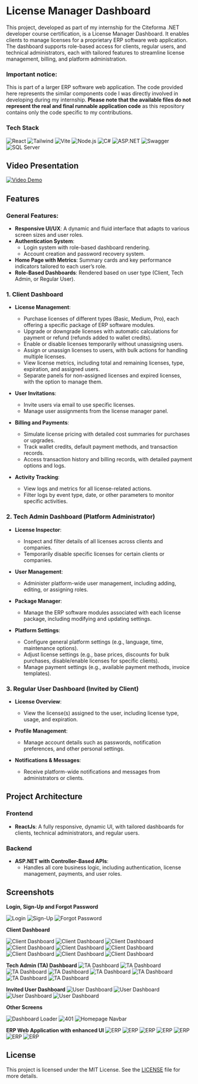 # License Manager Dashboard

This project, developed as part of my internship for the Citeforma .NET developer course certification, is a License Manager Dashboard. It enables clients to manage licenses for a proprietary ERP software web application. The dashboard supports role-based access for clients, regular users, and technical administrators, each with tailored features to streamline license management, billing, and platform administration.

### Important notice:
This is part of a larger ERP software web application. The code provided here represents the similar components code I was directly involved in developing during my internship. **Please note that the available files do not represent the real and final runnable application code** as this repository contains only the code specific to my contributions.

### Tech Stack
![React](https://img.shields.io/badge/ReactJs-61DAFB?style=for-the-badge&logo=react&logoColor=black)
![Tailwind](https://img.shields.io/badge/Tailwind_CSS-38B2AC?style=for-the-badge&logo=tailwind-css&logoColor=white)
![Vite](https://img.shields.io/badge/Vite-646CFF?style=for-the-badge&logo=vite&logoColor=white)
![Node.js](https://img.shields.io/badge/Node.js-339933?style=for-the-badge&logo=nodedotjs&logoColor=white)
![C#](https://img.shields.io/badge/C%23-239120?style=for-the-badge&logo=c-sharp&logoColor=white)
![ASP.NET](https://img.shields.io/badge/ASP.NET-512BD4?style=for-the-badge&logo=dotnet&logoColor=white)
![Swagger](https://img.shields.io/badge/Swagger-85EA2D?style=for-the-badge&logo=swagger&logoColor=black)
![SQL Server](https://img.shields.io/badge/Microsoft%20SQL%20Server-CC2927?style=for-the-badge&logo=microsoft%20sql%20server&logoColor=white)

## Video Presentation

[![Video Demo](https://img.youtube.com/vi/h3iOI6brIro/0.jpg)](https://www.youtube.com/watch?v=h3iOI6brIro)

## Features

### General Features:
- **Responsive UI/UX**: A dynamic and fluid interface that adapts to various screen sizes and user roles.
- **Authentication System**: 
  - Login system with role-based dashboard rendering.
  - Account creation and password recovery system.
- **Home Page with Metrics**: Summary cards and key performance indicators tailored to each user’s role.
- **Role-Based Dashboards**: Rendered based on user type (Client, Tech Admin, or Regular User).

### 1. **Client Dashboard**
- **License Management**:
  - Purchase licenses of different types (Basic, Medium, Pro), each offering a specific package of ERP software modules.
  - Upgrade or downgrade licenses with automatic calculations for payment or refund (refunds added to wallet credits).
  - Enable or disable licenses temporarily without unassigning users.
  - Assign or unassign licenses to users, with bulk actions for handling multiple licenses.
  - View license metrics, including total and remaining licenses, type, expiration, and assigned users.
  - Separate panels for non-assigned licenses and expired licenses, with the option to manage them.

- **User Invitations**:
  - Invite users via email to use specific licenses.
  - Manage user assignments from the license manager panel.

- **Billing and Payments**:
  - Simulate license pricing with detailed cost summaries for purchases or upgrades.
  - Track wallet credits, default payment methods, and transaction records.
  - Access transaction history and billing records, with detailed payment options and logs.

- **Activity Tracking**:
  - View logs and metrics for all license-related actions.
  - Filter logs by event type, date, or other parameters to monitor specific activities.

### 2. **Tech Admin Dashboard** (Platform Administrator)
- **License Inspector**:
  - Inspect and filter details of all licenses across clients and companies.
  - Temporarily disable specific licenses for certain clients or companies.

- **User Management**:
  - Administer platform-wide user management, including adding, editing, or assigning roles.

- **Package Manager**:
  - Manage the ERP software modules associated with each license package, including modifying and updating settings.

- **Platform Settings**:
  - Configure general platform settings (e.g., language, time, maintenance options).
  - Adjust license settings (e.g., base prices, discounts for bulk purchases, disable/enable licenses for specific clients).
  - Manage payment settings (e.g., available payment methods, invoice templates).

### 3. **Regular User Dashboard** (Invited by Client)
- **License Overview**:
  - View the license(s) assigned to the user, including license type, usage, and expiration.
  
- **Profile Management**:
  - Manage account details such as passwords, notification preferences, and other personal settings.

- **Notifications & Messages**:
  - Receive platform-wide notifications and messages from administrators or clients.

## Project Architecture

### Frontend
- **ReactJs**: A fully responsive, dynamic UI, with tailored dashboards for clients, technical administrators, and regular users.

### Backend
- **ASP.NET with Controller-Based APIs**: 
  - Handles all core business logic, including authentication, license management, payments, and user roles.

## Screenshots

**Login, Sign-Up and Forgot Password**

![Login](https://github.com/joaocba/license-manager/blob/main/screenshots/login.png?raw=true)
![Sign-Up](https://github.com/joaocba/license-manager/blob/main/screenshots/sign_up.png?raw=true)
![Forgot Password](https://github.com/joaocba/license-manager/blob/main/screenshots/forgot_password.png?raw=true)

**Client Dashboard**

![Client Dashboard](https://github.com/joaocba/license-manager/blob/main/screenshots/client_dashboard_license_manager_alerts.png?raw=true)
![Client Dashboard](https://github.com/joaocba/license-manager/blob/main/screenshots/client_dashboard_license_manager.png?raw=true)
![Client Dashboard](https://github.com/joaocba/license-manager/blob/main/screenshots/client_dashboard_license_manager_invite.png?raw=true)
![Client Dashboard](https://github.com/joaocba/license-manager/blob/main/screenshots/client_dashboard_license_manager_upgrade_single.png?raw=true)
![Client Dashboard](https://github.com/joaocba/license-manager/blob/main/screenshots/client_dashboard_license_manager_downgrade_bulk.png?raw=true)
![Client Dashboard](https://github.com/joaocba/license-manager/blob/main/screenshots/client_dashboard_license_manager_logs.png?raw=true)
![Client Dashboard](https://github.com/joaocba/license-manager/blob/main/screenshots/client_dashboard_transactions.png?raw=true)
![Client Dashboard](https://github.com/joaocba/license-manager/blob/main/screenshots/client_dashboard_transactions_all.png?raw=true)
![Client Dashboard](https://github.com/joaocba/license-manager/blob/main/screenshots/dashboard_responsive_small.png?raw=true)

**Tech Admin (TA) Dashboard**
![TA Dashboard](https://github.com/joaocba/license-manager/blob/main/screenshots/ta_dashboard_home.png?raw=true)
![TA Dashboard](https://github.com/joaocba/license-manager/blob/main/screenshots/ta_dashboard_license_inspector.png?raw=true)
![TA Dashboard](https://github.com/joaocba/license-manager/blob/main/screenshots/ta_dashboard_settings_manager.png?raw=true)
![TA Dashboard](https://github.com/joaocba/license-manager/blob/main/screenshots/ta_dashboard_settings_manager_global.png?raw=true)
![TA Dashboard](https://github.com/joaocba/license-manager/blob/main/screenshots/ta_dashboard_settings_manager_license.png?raw=true)
![TA Dashboard](https://github.com/joaocba/license-manager/blob/main/screenshots/ta_dashboard_settings_manager_billing.png?raw=true)
![TA Dashboard](https://github.com/joaocba/license-manager/blob/main/screenshots/ta_dashboard_responsive_small_sidebar_open.png?raw=true)
![TA Dashboard](https://github.com/joaocba/license-manager/blob/main/screenshots/ta_dashboard_responsive_small.png?raw=true)

**Invited User Dashboard**
![User Dashboard](https://github.com/joaocba/license-manager/blob/main/screenshots/user_dashboard_home_full.png?raw=true)
![User Dashboard](https://github.com/joaocba/license-manager/blob/main/screenshots/user_dashboard_home_messages.png?raw=true)
![User Dashboard](https://github.com/joaocba/license-manager/blob/main/screenshots/user_dashboard_home_notifications.png?raw=true)
![User Dashboard](https://github.com/joaocba/license-manager/blob/main/screenshots/user_dashboard_home_profile.png?raw=true)

**Other Screens**

![Dashboard Loader](https://github.com/joaocba/license-manager/blob/main/screenshots/dashboard_loader.png?raw=true)
![401](https://github.com/joaocba/license-manager/blob/main/screenshots/dashboard_401.png?raw=true)
![Homepage Navbar](https://github.com/joaocba/license-manager/blob/main/screenshots/home_menu.png?raw=true)

**ERP Web Application with enhanced UI**
![ERP](https://github.com/joaocba/license-manager/blob/main/screenshots/app/app_backoffice_menu.png?raw=true)
![ERP](https://github.com/joaocba/license-manager/blob/main/screenshots/app/app_lead_create_full.png?raw=true)
![ERP](https://github.com/joaocba/license-manager/blob/main/screenshots/app/app_shortcuts_create.png?raw=true)
![ERP](https://github.com/joaocba/license-manager/blob/main/screenshots/app/app_shortcuts_shortcuts_edit.png?raw=true)
![ERP](https://github.com/joaocba/license-manager/blob/main/screenshots/app/app_support_create_ticket_full.png?raw=true)
![ERP](https://github.com/joaocba/license-manager/blob/main/screenshots/app/app_responsive_small_screen.png?raw=true)
![ERP](https://github.com/joaocba/license-manager/blob/main/screenshots/app/app_responsive_small_screen_sidebar_open.png?raw=true)


## License

This project is licensed under the MIT License. See the [LICENSE](LICENSE) file for more details.
